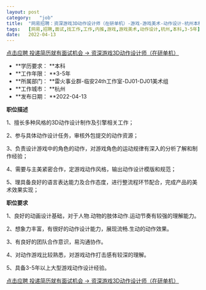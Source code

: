 ```yaml
---
layout:	post
category:	"job"
title:	"网易招聘：资深游戏3D动作设计师（在研单机）-游戏-游戏美术-动作设计-杭州本科3-5年"
tags:	[网易,招聘,面试,找工作,工作,内推,游戏,游戏美术,动作设计,杭州,本科,3-5年]
date:	2022-04-13
---
```


[点击应聘 投递简历就有面试机会 ->  资深游戏3D动作设计师（在研单机）](http://mobile.bole.netease.com/bole/boleDetail?id=15421&employeeId=346f03c3cda5f04c&key=all)



- **学历要求： **本科
- **工作年限： **3-5年
- **所属部门： **雷火事业群-临安24th工作室-DJ01-DJ01美术组
- **工作城市： **杭州
- **发布日期： **2022-04-13



**职位描述**

1、擅长多种风格的3D动作设计制作及引擎相关工作；

2、参与具体动作设计任务，审核外包提交的动作资源；

3、负责设计游戏中的角色的动作，对游戏角色的运动规律有深入的分析了解和制作经验； 

4、需要与主美紧密合作，定游戏动作风格，输出动作设计模版和规范；

5、理具备良好的语言表达能力及合作态度，进行整流程环节配合，完成产品的美术效果实现； 



**职位要求**

1、良好的动画设计基础，对于人物.动物的肢体动作.运动节奏有较强的理解能力。

2、想象力丰富，有很好的动作设计能力，展现流畅.生动的动作效果。

3、有良好的团队合作意识，易沟通协作。

4、对动作游戏比较熟悉，对游戏动作打击感有较深的理解。

5、具备3-5年以上大型游戏动作设计经验。



[点击应聘 投递简历就有面试机会 ->  资深游戏3D动作设计师（在研单机）](http://mobile.bole.netease.com/bole/boleDetail?id=15421&employeeId=346f03c3cda5f04c&key=all)